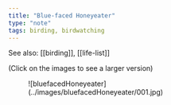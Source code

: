 ```yaml
---
title: "Blue-faced Honeyeater"
type: "note"
tags: birding, birdwatching
---
```


See also: [[birding]], [[life-list]]

(Click on the images to see a larger version)

<figure markdown>![bluefacedHoneyeater](../images/bluefacedHoneyeater/001.jpg)</figure>
